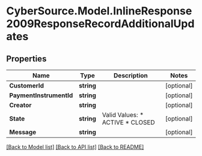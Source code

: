 # CyberSource.Model.InlineResponse2009ResponseRecordAdditionalUpdates
## Properties

Name | Type | Description | Notes
------------ | ------------- | ------------- | -------------
**CustomerId** | **string** |  | [optional] 
**PaymentInstrumentId** | **string** |  | [optional] 
**Creator** | **string** |  | [optional] 
**State** | **string** | Valid Values:   * ACTIVE   * CLOSED  | [optional] 
**Message** | **string** |  | [optional] 

[[Back to Model list]](../README.md#documentation-for-models) [[Back to API list]](../README.md#documentation-for-api-endpoints) [[Back to README]](../README.md)

